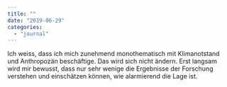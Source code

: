 ```yaml
---
title: ""
date: "2019-06-29"
categories: 
  - "journal"
---
```


Ich weiss, dass ich mich zunehmend monothematisch mit Klimanotstand und Anthropozän beschäftige. Das wird sich nicht ändern. Erst langsam wird mir bewusst, dass nur sehr wenige die Ergebnisse der Forschung verstehen und einschätzen können, wie alarmierend die Lage ist.
